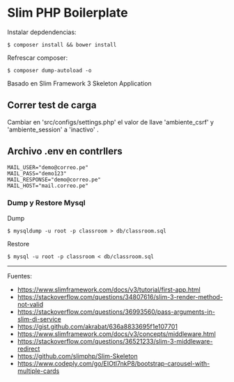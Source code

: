 # Slim PHP Boilerplate

Instalar depdendencias:

    $ composer install && bower install

Refrescar composer:

    $ composer dump-autoload -o

Basado en Slim Framework 3 Skeleton Application

## Correr test de carga

Cambiar en 'src/configs/settings.php' el valor de llave 'ambiente_csrf' y 'ambiente_session' a 'inactivo' .

## Archivo .env en contrllers

    MAIL_USER="demo@correo.pe"
    MAIL_PASS="demo123"
    MAIL_RESPONSE="demo@correo.pe"
    MAIL_HOST="mail.correo.pe"

### Dump y Restore Mysql

Dump

    $ mysqldump -u root -p classroom > db/classroom.sql

Restore

    $ mysql -u root -p classroom < db/classroom.sql

---

Fuentes:

+ https://www.slimframework.com/docs/v3/tutorial/first-app.html
+ https://stackoverflow.com/questions/34807616/slim-3-render-method-not-valid
+ https://stackoverflow.com/questions/36993560/pass-arguments-in-slim-di-service
+ https://gist.github.com/akrabat/636a8833695f1e107701
+ https://www.slimframework.com/docs/v3/concepts/middleware.html
+ https://stackoverflow.com/questions/36521233/slim-3-middleware-redirect
+ https://github.com/slimphp/Slim-Skeleton
+ https://www.codeply.com/go/EIOtI7nkP8/bootstrap-carousel-with-multiple-cards